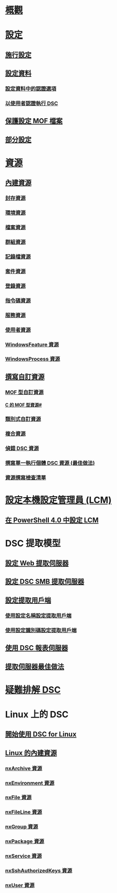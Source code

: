 # [概觀](overview.md)

# [設定](configurations.md)
## [施行設定](enactingConfigurations.md)
## [設定資料](configData.md)
### [設定資料中的認證選項](configDataCredentials.md)
### [以使用者認證執行 DSC](runAsUser.md)
## [保護設定 MOF 檔案](secureMOF.md)
## [部分設定](partialConfigs.md)
# [資源](resources.md)
## [內建資源](builtInResource.md)
### [封存資源](archiveResource.md)
### [環境資源](environmentResource.md)
### [檔案資源](fileResource.md)
### [群組資源](groupResource.md)
### [記錄檔資源](logResource.md)
### [套件資源](packageResource.md)
### [登錄資源](registryResource.md)
### [指令碼資源](scriptResource.md)
### [服務資源](serviceResource.md)
### [使用者資源](userResource.md)
### [WindowsFeature 資源](windowsfeatureResource.md)
### [WindowsProcess 資源](windowsProcessResource.md)
## [撰寫自訂資源](authoringResource.md) 
### [MOF 型自訂資源](authoringResourceMOF.md)
#### [C 的 MOF 型資源#](authoringResourceMofCS.md)
### [類別式自訂資源](authoringResourceClass.md)
### [複合資源](authoringResourceComposite.md)
### [偵錯 DSC 資源](debugResource.md)
### [撰寫單一執行個體 DSC 資源 (最佳做法)](singleInstance.md)
### [資源撰寫檢查清單](resourceAuthoringChecklist.md)

# [設定本機設定管理員 (LCM)](metaConfig.md)
## [在 PowerShell 4.0 中設定 LCM](metaConfig4.md)

# DSC 提取模型
## [設定 Web 提取伺服器](pullServer.md)
## [設定 DSC SMB 提取伺服器](pullServerSMB.md)
## [設定提取用戶端](pullClient.md)
### [使用設定名稱設定提取用戶端](pullClientConfigNames.md)
### [使用設定識別碼設定提取用戶端](pullClientConfigID.md)
## [使用 DSC 報表伺服器](reportServer.md)
## [提取伺服器最佳做法](secureServer.md)

# [疑難排解 DSC](troubleshooting.md)

# Linux 上的 DSC
## [開始使用 DSC for Linux](lnxGettingStarted.md)
## [Linux 的內建資源](lnxBuiltInResources.md)
### [nxArchive 資源](lnxArchiveResource.md)
### [nxEnvironment 資源](lnxEnvironmentResource.md)
### [nxFile 資源](lnxFileResource.md)
### [nxFileLine 資源](lnxFileLineResource.md)
### [nxGroup 資源](lnxGroupResource.md)
### [nxPackage 資源](lnxPackageResource.md)
### [nxService 資源](lnxServiceResource.md)
### [nxSshAuthorizedKeys 資源](lnxSshAuthorizedKeysResource.md)
### [nxUser 資源](lnxUserResource.md)


<!--HONumber=Apr16_HO1-->


